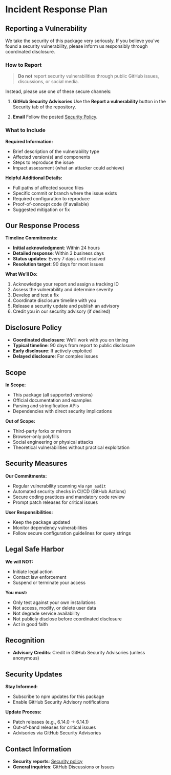 # Incident Response Plan

## Reporting a Vulnerability

We take the security of this package very seriously. If you believe you’ve found a security vulnerability, please inform us responsibly through coordinated disclosure.

### How to Report

> **Do not** report security vulnerabilities through public GitHub issues, discussions, or social media.

Instead, please use one of these secure channels:

1. **GitHub Security Advisories**
   Use the **Report a vulnerability** button in the Security tab of the repository.

2. **Email**
   Follow the posted [Security Policy](https://github.com/ljharb/.github/security/policy).

### What to Include

**Required Information:**
- Brief description of the vulnerability type
- Affected version(s) and components
- Steps to reproduce the issue
- Impact assessment (what an attacker could achieve)

**Helpful Additional Details:**
- Full paths of affected source files
- Specific commit or branch where the issue exists
- Required configuration to reproduce
- Proof-of-concept code (if available)
- Suggested mitigation or fix

## Our Response Process

**Timeline Commitments:**
- **Initial acknowledgment**: Within 24 hours
- **Detailed response**: Within 3 business days
- **Status updates**: Every 7 days until resolved
- **Resolution target**: 90 days for most issues

**What We’ll Do:**
1. Acknowledge your report and assign a tracking ID
2. Assess the vulnerability and determine severity
3. Develop and test a fix
4. Coordinate disclosure timeline with you
5. Release a security update and publish an advisory
6. Credit you in our security advisory (if desired)

## Disclosure Policy

- **Coordinated disclosure**: We’ll work with you on timing
- **Typical timeline**: 90 days from report to public disclosure
- **Early disclosure**: If actively exploited
- **Delayed disclosure**: For complex issues

## Scope

**In Scope:**
- This package (all supported versions)
- Official documentation and examples
- Parsing and stringification APIs
- Dependencies with direct security implications

**Out of Scope:**
- Third-party forks or mirrors
- Browser-only polyfills
- Social engineering or physical attacks
- Theoretical vulnerabilities without practical exploitation

## Security Measures

**Our Commitments:**
- Regular vulnerability scanning via `npm audit`
- Automated security checks in CI/CD (GitHub Actions)
- Secure coding practices and mandatory code review
- Prompt patch releases for critical issues

**User Responsibilities:**
- Keep the package updated
- Monitor dependency vulnerabilities
- Follow secure configuration guidelines for query strings

## Legal Safe Harbor

**We will NOT:**
- Initiate legal action
- Contact law enforcement
- Suspend or terminate your access

**You must:**
- Only test against your own installations
- Not access, modify, or delete user data
- Not degrade service availability
- Not publicly disclose before coordinated disclosure
- Act in good faith

## Recognition

- **Advisory Credits**: Credit in GitHub Security Advisories (unless anonymous)

## Security Updates

**Stay Informed:**
- Subscribe to npm updates for this package
- Enable GitHub Security Advisory notifications

**Update Process:**
- Patch releases (e.g., 6.14.0 → 6.14.1)
- Out-of-band releases for critical issues
- Advisories via GitHub Security Advisories

## Contact Information

- **Security reports**: [Security policy](https://github.com/ljharb/.github/security/policy)
- **General inquiries**: GitHub Discussions or Issues

